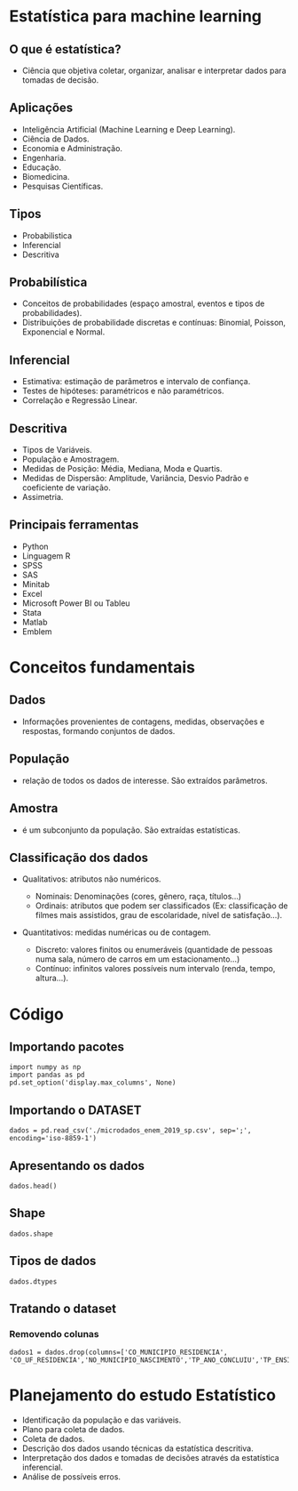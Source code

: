 ﻿# Estatística para machine learning

## O que é estatística?

- Ciência que objetiva coletar, organizar, analisar e interpretar dados para tomadas de decisão.

## Aplicações

- Inteligência Artificial (Machine Learning e Deep Learning).
- Ciência de Dados.
- Economia e Administração.
- Engenharia.
- Educação.
- Biomedicina.
- Pesquisas Científicas.

## Tipos

- Probabilistica
- Inferencial
- Descritiva

## Probabilística

- Conceitos de probabilidades (espaço amostral, eventos e tipos de probabilidades).
- Distribuições de probabilidade discretas e contínuas: Binomial, Poisson, Exponencial e Normal.

## Inferencial

- Estimativa: estimação de parâmetros e intervalo de confiança.
- Testes de hipóteses: paramétricos e não paramétricos.
- Correlação e Regressão Linear.

## Descritiva

- Tipos de Variáveis.
- População e Amostragem.
- Medidas de Posição: Média, Mediana, Moda e Quartis.
- Medidas de Dispersão: Amplitude, Variância, Desvio Padrão e coeficiente de variação.
- Assimetria.

## Principais ferramentas

- Python
- Linguagem R
- SPSS
- SAS
- Minitab
- Excel
- Microsoft Power BI ou Tableu
- Stata
- Matlab
- Emblem

# Conceitos fundamentais

## Dados

- Informações provenientes de contagens, medidas, observações e respostas, formando conjuntos de dados.

## População

- relação de todos os dados de interesse. São extraídos parâmetros.

## Amostra

- é um subconjunto da população. São extraídas estatísticas.

## Classificação dos dados

- Qualitativos: atributos não numéricos.

  - Nominais: Denominações (cores, gênero, raça, títulos…)
  - Ordinais: atributos que podem ser classificados (Ex: classificação de filmes mais assistidos, grau de escolaridade, nível de satisfação…).

- Quantitativos: medidas numéricas ou de contagem.
  - Discreto: valores finitos ou enumeráveis (quantidade de pessoas numa sala, número de carros em um estacionamento…)
  - Contínuo: infinitos valores possíveis num intervalo (renda, tempo, altura…).

# Código

## Importando pacotes

    import numpy as np
    import pandas as pd
    pd.set_option('display.max_columns', None)

## Importando o DATASET

    dados = pd.read_csv('./microdados_enem_2019_sp.csv', sep=';', encoding='iso-8859-1')

## Apresentando os dados

    dados.head()

## Shape

    dados.shape

## Tipos de dados

    dados.dtypes

## Tratando o dataset

### Removendo colunas

    dados1 = dados.drop(columns=['CO_MUNICIPIO_RESIDENCIA', 'CO_UF_RESIDENCIA','NO_MUNICIPIO_NASCIMENTO','TP_ANO_CONCLUIU','TP_ENSINO','CO_MUNICIPIO_ESC','CO_UF_ESC','SG_UF_ESC','TP_DEPENDENCIA_ADM_ESC','TP_LOCALIZACAO_ESC','TP_SIT_FUNC_ESC'])

# Planejamento do estudo Estatístico

- Identificação da população e das variáveis.
- Plano para coleta de dados.
- Coleta de dados.
- Descrição dos dados usando técnicas da estatística descritiva.
- Interpretação dos dados e tomadas de decisões através da estatística inferencial.
- Análise de possíveis erros.
